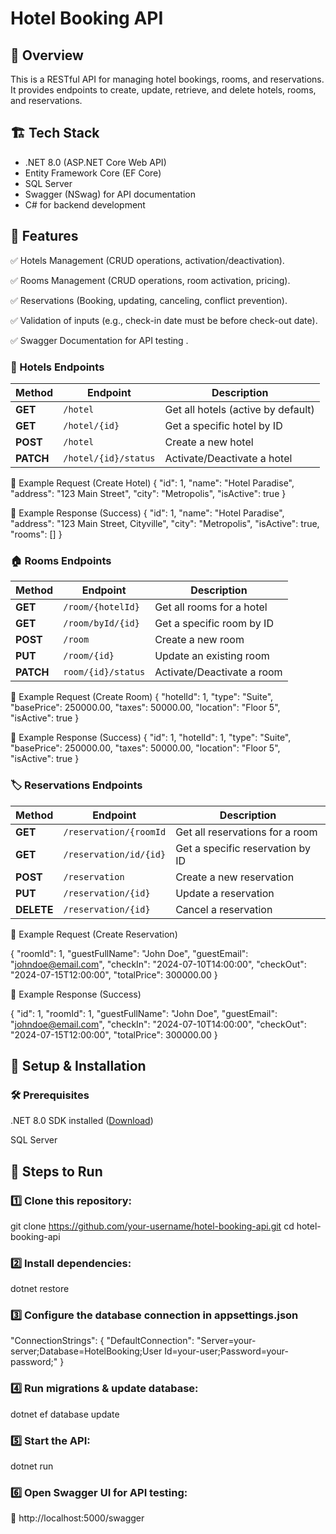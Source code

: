 # Hotel Booking API

## 📌 Overview

This is a RESTful API for managing hotel bookings, rooms, and reservations. It provides endpoints to create, update, retrieve, and delete hotels, rooms, and reservations.

## 🏗️ Tech Stack
- .NET 8.0 (ASP.NET Core Web API)
- Entity Framework Core (EF Core)
- SQL Server
- Swagger (NSwag) for API documentation
- C# for backend development

## 🚀 Features

✅ Hotels Management (CRUD operations, activation/deactivation).

✅ Rooms Management (CRUD operations, room activation, pricing).

✅ Reservations (Booking, updating, canceling, conflict prevention).

✅ Validation of inputs (e.g., check-in date must be before check-out date).

✅ Swagger Documentation for API testing .

### 🏨 Hotels Endpoints

| Method    | Endpoint             | Description                        |
| --------- | -------------------- | ---------------------------------- |
| **GET**   | `/hotel`             | Get all hotels (active by default) |
| **GET**   | `/hotel/{id}`        | Get a specific hotel by ID         |
| **POST**  | `/hotel`             | Create a new hotel                 |
| **PATCH** | `/hotel/{id}/status` | Activate/Deactivate a hotel        |

🔹 Example Request (Create Hotel)
{
  "id": 1,
  "name": "Hotel Paradise",
  "address": "123 Main Street",
  "city": "Metropolis",
  "isActive": true
}

🔹 Example Response (Success)
{
  "id": 1,
  "name": "Hotel Paradise",
  "address": "123 Main Street, Cityville",
  "city": "Metropolis",
  "isActive": true,
  "rooms": []
}

### 🏠 Rooms Endpoints

| Method    | Endpoint             | Description                        |
| --------- | -------------------- | ---------------------------------- |
| **GET**   | `/room/{hotelId}`    | Get all rooms for a hotel          |
| **GET**   | `/room/byId/{id}`    | Get a specific room by ID          |
| **POST**  | `/room`              | Create a new room                  |
| **PUT**   | `/room/{id}`         | Update an existing room            |
| **PATCH** | `room/{id}/status`   | Activate/Deactivate a room         |

🔹 Example Request (Create Room)
{
  "hotelId": 1,
  "type": "Suite",
  "basePrice": 250000.00,
  "taxes": 50000.00,
  "location": "Floor 5",
  "isActive": true
}

🔹 Example Response (Success)
{
  "id": 1,
  "hotelId": 1,
  "type": "Suite",
  "basePrice": 250000.00,
  "taxes": 50000.00,
  "location": "Floor 5",
  "isActive": true
}

### 🏷️ Reservations Endpoints

| Method    | Endpoint             | Description                        |
| --------- | -------------------- | ---------------------------------- |
| **GET**   | `/reservation/{roomId`| Get all reservations for a room        |
| **GET**   | `/reservation/id/{id}`| Get a specific reservation by ID         |
| **POST**  | `/reservation`        | Create a new reservation                 |
| **PUT**   | `/reservation/{id}`   | Update a reservation          |
| **DELETE**| `/reservation/{id}`   | Cancel a reservation        |

🔹 Example Request (Create Reservation)

{
  "roomId": 1,
  "guestFullName": "John Doe",
  "guestEmail": "johndoe@email.com",
  "checkIn": "2024-07-10T14:00:00",
  "checkOut": "2024-07-15T12:00:00",
  "totalPrice": 300000.00
}

🔹 Example Response (Success)

{
  "id": 1,
  "roomId": 1,
  "guestFullName": "John Doe",
  "guestEmail": "johndoe@email.com",
  "checkIn": "2024-07-10T14:00:00",
  "checkOut": "2024-07-15T12:00:00",
  "totalPrice": 300000.00
}

## 🔧 Setup & Installation

### 🛠 Prerequisites

.NET 8.0 SDK installed ([Download](https://dotnet.microsoft.com/en-us/download/dotnet/8.0))

SQL Server

## 🚀 Steps to Run

### 1️⃣ Clone this repository:

git clone https://github.com/your-username/hotel-booking-api.git
cd hotel-booking-api

### 2️⃣ Install dependencies:

dotnet restore

### 3️⃣ Configure the database connection in appsettings.json

"ConnectionStrings": {
  "DefaultConnection": "Server=your-server;Database=HotelBooking;User Id=your-user;Password=your-password;"
}

### 4️⃣ Run migrations & update database:

dotnet ef database update

### 5️⃣ Start the API:

dotnet run

### 6️⃣ Open Swagger UI for API testing:
📌 http://localhost:5000/swagger